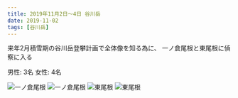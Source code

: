 ```yaml
---
title: 2019年11月2日〜4日 谷川岳
date: 2019-11-02
tags: [谷川岳]
---
```


来年2月積雪期の谷川岳登攀計画で全体像を知る為に、
一ノ倉尾根と東尾根に偵察に入る

男性: 3名
女性: 4名

![一ノ倉尾根](/2019/11/02/20191102/1.jpg)
![一ノ倉尾根](/2019/11/02/20191102/2.jpg)
![東尾根](/2019/11/02/20191102/3.jpg)
![東尾根](/2019/11/02/20191102/4.jpg)
